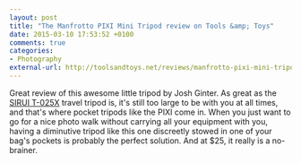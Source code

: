 ```yaml
---
layout: post
title: "The Manfrotto PIXI Mini Tripod review on Tools &amp; Toys"
date: 2015-03-10 17:53:52 +0100
comments: true
categories: 
- Photography
external-url: http://toolsandtoys.net/reviews/manfrotto-pixi-mini-tripod/
---
```


Great review of this awesome little tripod by Josh Ginter. As great as the [SIRUI T-025X](http://toolsandtoys.net/reviews/sirui-t-025x-travel-tripod/) travel tripod is, it's still too large to be with you at all times, and that's where pocket tripods like the PIXI come in. When you just want to go for a nice photo walk without carrying all your equipment with you, having a diminutive tripod like this one discreetly stowed in one of your bag's pockets is probably the perfect solution. And at $25, it really is a no-brainer.